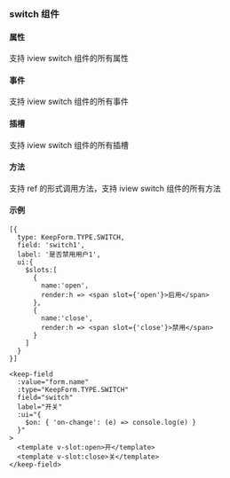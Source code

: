 ### switch 组件

#### 属性

支持 iview switch 组件的所有属性

#### 事件

支持 iview switch 组件的所有事件

#### 插槽

支持 iview switch 组件的所有插槽

#### 方法

支持 ref 的形式调用方法，支持 iview switch 组件的所有方法

#### 示例

```
[{
  type: KeepForm.TYPE.SWITCH,
  field: 'switch1',
  label: '是否禁用用户1',
  ui:{
    $slots:[
      {
        name:'open',
        render:h => <span slot={'open'}>启用</span>
      },
      {
        name:'close',
        render:h => <span slot={'close'}>禁用</span>
      }
    ]
  }
}]

<keep-field 
  :value="form.name" 
  :type="KeepForm.TYPE.SWITCH" 
  field="switch" 
  label="开关" 
  :ui="{ 
    $on: { 'on-change': (e) => console.log(e) } 
  }"
>
  <template v-slot:open>开</template>
  <template v-slot:close>关</template>
</keep-field>
```